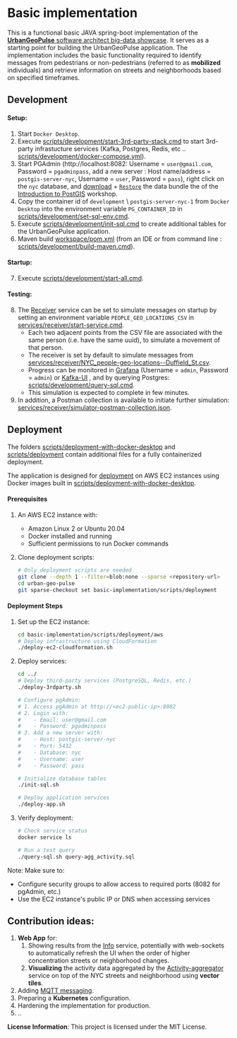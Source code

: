 # Basic implementation

This is a functional basic JAVA spring-boot implementation of the [**UrbanGeoPulse** software architect big-data showcase](../README.md).
It serves as a starting point for building the UrbanGeoPulse application. The implementation includes the basic functionality required to identify messages from pedestrians or non-pedestrians (referred to as **mobilized** individuals) and retrieve information on streets and neighborhoods based on specified timeframes.

## Development

#### Setup:

1. Start `Docker Desktop`.
2. Execute [scripts/development/start-3rd-party-stack.cmd](scripts/development/start-3rd-party-stack.cmd) to start 3rd-party infrastucture services (Kafka, Postgres, Redis, etc .. [scripts/development/docker-compose.yml](scripts/development/docker-compose.yml)).
3. Start PGAdmin (http://localhost:8082: Username = `user@gmail.com`, Password = `pgadminpass`, add a new server : Host name/address = `postgis-server-nyc`, Username = `user`, Password = `pass`), right click on the `nyc` database, and [download](https://s3.amazonaws.com/s3.cleverelephant.ca/postgis-workshop-2020.zip) + [`Restore`](https://postgis.net/workshops/postgis-intro/loading_data.html) the data bundle the of the [Introduction to PostGIS](https://postgis.net/workshops/postgis-intro) workshop.
4. Copy the container id of `development` \ `postgis-server-nyc-1` from `Docker Desktop` into the environment variable `PG_CONTAINER_ID` in [scripts/development/set-sql-env.cmd](scripts/development/set-sql-env.cmd).
5. Execute [scripts/development/init-sql.cmd](scripts/development/init-sql.cmd) to create additional tables for the UrbanGeoPulse application.
6. Maven build [workspace/pom.xml](workspace/pom.xml) (from an IDE or from command line : [scripts/development/build-maven.cmd](scripts/development/build-maven.cmd)).

#### Startup:

7. Execute [scripts/development/start-all.cmd](scripts/development/start-all.cmd).

#### Testing:

8. The [Receiver](services) service can be set to simulate messages on startup by setting an environment variable `PEOPLE_GEO_LOCATIONS_CSV` in [services/receiver/start-service.cmd](services/receiver/start-service.cmd).
   - Each two adjacent points from the CSV file are associated with the same person (i.e. have the same uuid), to simulate a movement of that person.
   - The receiver is set by default to simulate messages from [services/receiver/NYC_people-geo-locations--Duffield_St.csv](services/receiver/NYC_people-geo-locations--Duffield_St.csv).
   - Progress can be monitored in [Grafana](http://localhost:3000/d/kafka-monitoring/kafka-monitoring) (Username = `admin`, Password = `admin`) or [Kafka-UI](http://localhost:7070/ui/clusters/kafka-broker/consumer-groups) , and by querying Postgres: [scripts/development/query-sql.cmd](scripts/development/query-sql.cmd).
   - This simulation is expected to complete in few minutes.
9. In addition, a Postman collection is available to initiate further simulation: [services/receiver/simulator-postman-collection.json](services/receiver/simulator-postman-collection.json).

## Deployment

The folders [scripts/deployment-with-docker-desktop](scripts/deployment-with-docker-desktop) and [scripts/deployment](scripts/deployment) contain additional files for a fully containerized deployment.

The application is designed for [deployment](scripts/deployment) on AWS EC2 instances using Docker images built in [scripts/deployment-with-docker-desktop](scripts/deployment-with-docker-desktop).

#### Prerequisites

1. An AWS EC2 instance with:

   - Amazon Linux 2 or Ubuntu 20.04
   - Docker installed and running
   - Sufficient permissions to run Docker commands

2. Clone deployment scripts:
   ```bash
   # Only deployment scripts are needed
   git clone --depth 1 --filter=blob:none --sparse <repository-url>
   cd urban-geo-pulse
   git sparse-checkout set basic-implementation/scripts/deployment
   ```

#### Deployment Steps

1. Set up the EC2 instance:

   ```bash
   cd basic-implementation/scripts/deployment/aws
   # Deploy infrastructure using CloudFormation
   ./deploy-ec2-cloudformation.sh
   ```

2. Deploy services:

   ```bash
   cd ../
   # Deploy third-party services (PostgreSQL, Redis, etc.)
   ./deploy-3rdparty.sh

   # Configure pgAdmin:
   # 1. Access pgAdmin at http://<ec2-public-ip>:8082
   # 2. Login with:
   #    - Email: user@gmail.com
   #    - Password: pgadminpass
   # 3. Add a new server with:
   #    - Host: postgis-server-nyc
   #    - Port: 5432
   #    - Database: nyc
   #    - Username: user
   #    - Password: pass

   # Initialize database tables
   ./init-sql.sh

   # Deploy application services
   ./deploy-app.sh
   ```

3. Verify deployment:

   ```bash
   # Check service status
   docker service ls

   # Run a test query
   ./query-sql.sh query-agg_activity.sql
   ```

Note: Make sure to:

- Configure security groups to allow access to required ports (8082 for pgAdmin, etc.)
- Use the EC2 instance's public IP or DNS when accessing services

## Contribution ideas:

1. **Web App** for:
   1. Showing results from the [Info](services/info/readme.md) service, potentially with web-sockets to automatically refresh the UI when the order of higher concentration streets or neighborhood changes.
   2. **Visualizing** the activity data aggregated by the [Activity-aggregator](services/activity-aggregator/readme) service on top of the NYC streets and neighborhood using **vector tiles**.
2. Adding [MQTT messaging](../architecture/architecture-document-phase-1-REST.md#messaging).
3. Preparing a **Kubernetes** configuration.
4. Hardening the implementation for production.
5. ..

**License Information**: This project is licensed under the MIT License.
